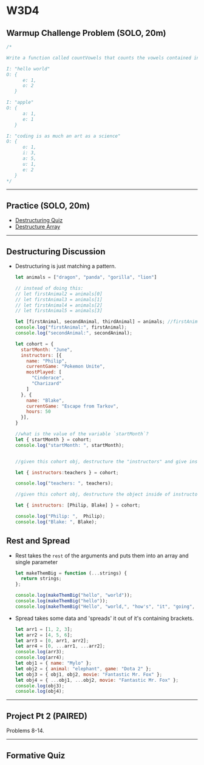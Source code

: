 # W3D4

## Warmup Challenge Problem (SOLO, 20m)

```js
/*

Write a function called countVowels that counts the vowels contained in an input string. Store the count of each vowel individually in an object. The key should be the vowels with the count being the value contained at the key.

I: "hello world"
O: {
      e: 1,
      o: 2
   }

I: "apple"
O: {
      a: 1,
      e: 1
   }

I: "coding is as much an art as a science"
O: {
      o: 1,
      i: 3,
      a: 5,
      u: 1,
      e: 2
   }
*/
```

---

## Practice (SOLO, 20m)

- [Destructuring Quiz]
- [Destructure Array]

---

## Destructuring Discussion

- Destructuring is just matching a pattern.

  ```js
  let animals = ["dragon", "panda", "gorilla", "lion"]
  
  // instead of doing this:
  // let firstAnimal2 = animals[0]
  // let firstAnimal3 = animals[1]
  // let firstAnimal4 = animals[2]
  // let firstAnimal5 = animals[3]
  
  let [firstAnimal, secondAnimal, thirdAnimal] = animals; //firstAnimals variable holds the first animal "dragon";
  console.log("firstAnimal:", firstAnimal);
  console.log("secondAnimal:", secondAnimal);
  
  let cohort = {
    startMonth: "June",
    instructors: [{
      name: "Philip",
      currentGame: "Pokemon Unite",
      mostPlayed: [
        "Cinderace", 
        "Charizard"
      ] 
    }, {
      name: "Blake",
      currentGame: "Escape from Tarkov",
      hours: 50
    }],
  }
  
  //what is the value of the variable `startMonth`?
  let { startMonth } = cohort;
  console.log("startMonth: ", startMonth);


  //given this cohort obj, destructure the "instructors" and give instructors an alias of `teachers`

  let { instructors:teachers } = cohort;

  console.log("teachers: ", teachers);

  //given this cohort obj, destructure the object inside of instructors array

  let { instructors: [Philip, Blake] } = cohort;
  
  console.log("Philip: ",  Philip);
  console.log("Blake: ", Blake);
  ```

## Rest and Spread

- Rest takes the `rest` of the arguments and puts them into an array and single parameter

  ```js
  let makeThemBig = function (...strings) {
    return strings;
  };
  
  console.log(makeThemBig("hello", "world"));
  console.log(makeThemBig("hello"));
  console.log(makeThemBig("Hello", "world,", "how's", "it", "going", "today?"));
  ```

- Spread takes some data and 'spreads' it out of it's containing brackets.

  ```js
  let arr1 = [1, 2, 3];
  let arr2 = [4, 5, 6];
  let arr3 = [0, arr1, arr2];
  let arr4 = [0, ...arr1, ...arr2];
  console.log(arr3);
  console.log(arr4);
  let obj1 = { name: "Mylo" };
  let obj2 = { animal: "elephant", game: "Dota 2" };
  let obj3 = { obj1, obj2, movie: "Fantastic Mr. Fox" };
  let obj4 = { ...obj1, ...obj2, movie: "Fantastic Mr. Fox" };
  console.log(obj3);
  console.log(obj4);
  ```

---

## Project Pt 2 (PAIRED)

Problems 8-14.

---

## Formative Quiz

[destructuring quiz]: https://open.appacademy.io/learn/js-py---pt-nov-2021-online/week-3---node--pair-programming--pojo--adv--arrays/destructuring-quiz
[destructure array]:
https://open.appacademy.io/learn/js-py---pt-nov-2021-online/week-3---node--pair-programming--pojo--adv--arrays/destructure-array
